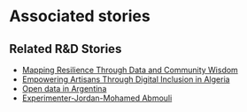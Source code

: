 # Associated stories

<!-- !!DO NOT REMOVE!! start autogenerated hyperlinks -->
## Related R&D Stories
- [Mapping Resilience Through Data and Community Wisdom](/RnD-Archive/stories/?doc=Explorers_SOM)
- [Empowering Artisans Through Digital Inclusion in Algeria](/RnD-Archive/stories/?doc=Explorers_DZA)
- [Open data in Argentina](/RnD-Archive/stories/?doc=Explorers_ARG)
- [Experimenter-Jordan-Mohamed Abmouli](/RnD-Archive/stories/?doc=Experimenters_JOR)
<!-- !!DO NOT REMOVE!! end autogenerated hyperlinks -->